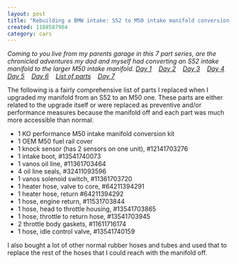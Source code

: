 ```yaml
--- 
layout: post
title: "Rebuilding a BMW intake: S52 to M50 intake manifold conversion, a list of parts"
created: 1188587904
category: cars
---
```

<em>Coming to you live from my parents garage in this 7 part series, are the chronicled adventures my dad and myself had converting an S52 intake manifold to the larger M50 intake manifold. 
<a href="http://tedserbinski.com/2007/08/04/rebuilding-bmw-intake-s52-m50-intake-manifold-conversion-day-1">Day 1</a>&nbsp;&nbsp;&nbsp; <a href="http://tedserbinski.com/2007/08/11/rebuilding-bmw-intake-s52-m50-intake-manifold-conversion-day-2">Day 2</a>&nbsp;&nbsp;&nbsp; <a href="http://tedserbinski.com/2007/08/17/rebuilding-bmw-intake-s52-m50-intake-manifold-conversion-day-3">Day 3</a>&nbsp;&nbsp;&nbsp; <a href="http://tedserbinski.com/2007/08/18/rebuilding-bmw-intake-s52-m50-intake-manifold-conversion-day-4">Day 4</a>&nbsp;&nbsp;&nbsp; <a href="http://tedserbinski.com/2007/08/23/rebuilding-bmw-intake-s52-m50-intake-manifold-conversion-day-5">Day 5</a>&nbsp;&nbsp;&nbsp; <a href="http://tedserbinski.com/2007/08/30/rebuilding-bmw-intake-s52-m50-intake-manifold-conversion-day-6">Day 6</a>&nbsp;&nbsp;&nbsp; <a href="http://tedserbinski.com/2007/08/31/rebuilding-bmw-intake-s52-m50-intake-manifold-conversion-list-parts">List of parts</a>&nbsp;&nbsp;&nbsp; <a href="http://tedserbinski.com/2007/09/17/rebuilding-bmw-intake-s52-m50-intake-manifold-conversion-day-7">Day 7</a></em>

The following is a fairly comprehensive list of parts I replaced when I upgraded my manifold from an S52 to an M50 one. These parts are either related to the upgrade itself or were replaced as preventive and/or performance measures because the manifold off and each part was much more accessible than normal.

<ul>
<li>1 KO performance M50 intake manifold conversion kit</li>
<li>1 OEM M50 fuel rail cover</li>
<li>1 knock sensor (has 2 sensors on one unit), #12141703276</li>
<li>1 intake boot, #13541740073</li>
<li>1 vanos oil line, #11361703464</li>
<li>4 oil line seals, #32411093596</li>
<li>1 vanos solenoid switch, #11361703720</li>
<li>1 heater hose, valve to core, #64211394291</li>
<li>1 heater hose, return #64211394292</li>
<li>1 hose, engine return, #11531703844</li>
<li>1 hose, head to throttle housing, #13541703865</li>
<li>1 hose, throttle to return hose, #13541703945</li>
<li>2 throttle body gaskets, #11611716174</li>
<li>1 hose, idle control valve, #13541740159</li>
</ul>

I also bought a lot of other normal rubber hoses and tubes and used that to replace the rest of the hoses that I could reach with the manifold off.
